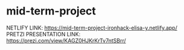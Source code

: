 # mid-term-project


NETLIFY LINK: https://mid-term-project-ironhack-elisa-y.netlify.app/
PRETZI PRESENTATION LINK: https://prezi.com/view/KAGZ0HJKrKrTv7ntSBrr/
